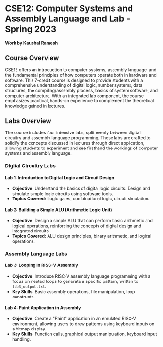 # CSE12: Computer Systems and Assembly Language and Lab - Spring 2023
#### Work by Kaushal Ramesh

## Course Overview
CSE12 offers an introduction to computer systems, assembly language, and the fundamental principles of how computers operate both in hardware and software. This 7-credit course is designed to provide students with a comprehensive understanding of digital logic, number systems, data structures, the compiling/assembly process, basics of system software, and computer architecture. With an integrated lab component, the course emphasizes practical, hands-on experience to complement the theoretical knowledge gained in lectures.

## Labs Overview
The course includes four intensive labs, split evenly between digital circuitry and assembly language programming. These labs are crafted to solidify the concepts discussed in lectures through direct application, allowing students to experiment and see firsthand the workings of computer systems and assembly language.

### Digital Circuitry Labs
#### Lab 1: Introduction to Digital Logic and Circuit Design
- **Objective:** Understand the basics of digital logic circuits. Design and simulate simple logic circuits using software tools.
- **Topics Covered:** Logic gates, combinational logic, circuit simulation.

#### Lab 2: Building a Simple ALU (Arithmetic Logic Unit)
- **Objective:** Design a simple ALU that can perform basic arithmetic and logical operations, reinforcing the concepts of digital design and integrated circuits.
- **Topics Covered:** ALU design principles, binary arithmetic, and logical operations.

### Assembly Language Labs
#### Lab 3: Looping in RISC-V Assembly
- **Objective:** Introduce RISC-V assembly language programming with a focus on nested loops to generate a specific pattern, written to `lab3_output.txt`.
- **Key Skills:** Basic assembly operations, file manipulation, loop constructs.

#### Lab 4: Paint Application in Assembly
- **Objective:** Create a "Paint" application in an emulated RISC-V environment, allowing users to draw patterns using keyboard inputs on a bitmap display.
- **Key Skills:** Function calls, graphical output manipulation, keyboard input handling.

